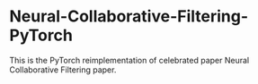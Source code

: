# Neural-Collaborative-Filtering-PyTorch
This is the PyTorch reimplementation of celebrated paper Neural Collaborative Filtering paper.
